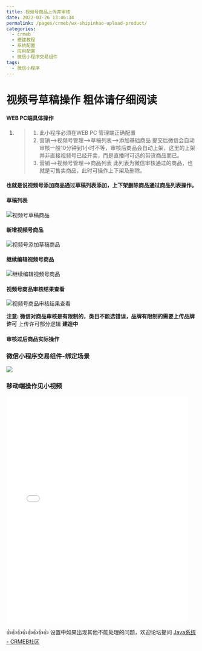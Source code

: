 ```yaml
---
title: 视频号商品上传并审核
date: 2022-03-26 13:46:34
permalink: /pages/crmeb/wx-shipinhao-upload-product/
categories:
  - crmeb
  - 搭建教程
  - 系统配置
  - 应用配置
  - 微信小程序交易组件
tags:
  - 微信小程序
---
```


# 视频号草稿操作 **粗体请仔细阅读**

#### WEB PC端具体操作

1. > 1. 此小程序必须在WEB PC 管理端正确配置
   > 2. 营销-->视频号管理-->草稿列表-->添加基础商品 提交后微信会自动审核一般10分钟到1小时不等，审核后商品会自动上架，这里的上架并非直接视频号已经开卖，而是直播时可选的带货商品而已。
   > 3. 营销-->视频号管理-->商品列表    此列表为微信审核通过的商品，也就是可售卖商品，此时可操作上下架及删除。

#### **也就是说视频号添加商品通过草稿列表添加，上下架删除商品通过商品列表操作。**

#### 草稿列表

![视频号草稿商品](http://pic.xbdzz.cn/write/202203301856430.png)

#### 新增视频号商品

![视频号添加草稿商品](http://pic.xbdzz.cn/write/202203301858650.png)

#### 继续编辑视频号商品

![继续编辑视频号商品](http://pic.xbdzz.cn/write/202203301859432.png)

#### 视频号商品审核结果查看

![视频号商品审核结果查看](http://pic.xbdzz.cn/write/202203301900166.png)

**注意: 微信对商品审核是有限制的，类目不能选错误，品牌有限制的需要上传品牌许可**
上传许可部分逻辑 **建造中**

#### 审核过后商品实际操作

### 微信小程序交易组件-绑定场景

![](https://gitee.com/stivepeim/img4mk/raw/master/202112221525235.png)

### 移动端操作见小视频

<iframe height=600 width=480 src="//player.bilibili.com/player.html?aid=460910729&bvid=BV1K5411M7dh&cid=347750789&page=1" scrolling="no" border="0" frameborder="no" framespacing="0" allowfullscreen="true" height="600" width="100%"> </iframe>

👍👍👍👍👍👍👍👍 设置中如果出现其他不能处理的问题，欢迎论坛提问 [Java系统 - CRMEB社区](https://q.crmeb.com/?categoryId=122&sequence=0)
